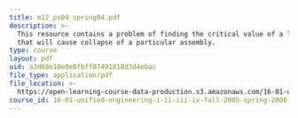 ```yaml
---
title: m12_ps04_spring04.pdf
description: >-
  This resource contains a problem of finding the critical value of a load P,
  that will cause collapse of a particular assembly.
type: course
layout: pdf
uid: a3d68e10e0e8fbff07491818d3d4ebac
file_type: application/pdf
file_location: >-
  https://open-learning-course-data-production.s3.amazonaws.com/16-01-unified-engineering-i-ii-iii-iv-fall-2005-spring-2006/a3d68e10e0e8fbff07491818d3d4ebac_m12_ps04_spring04.pdf
course_id: 16-01-unified-engineering-i-ii-iii-iv-fall-2005-spring-2006
---
```

